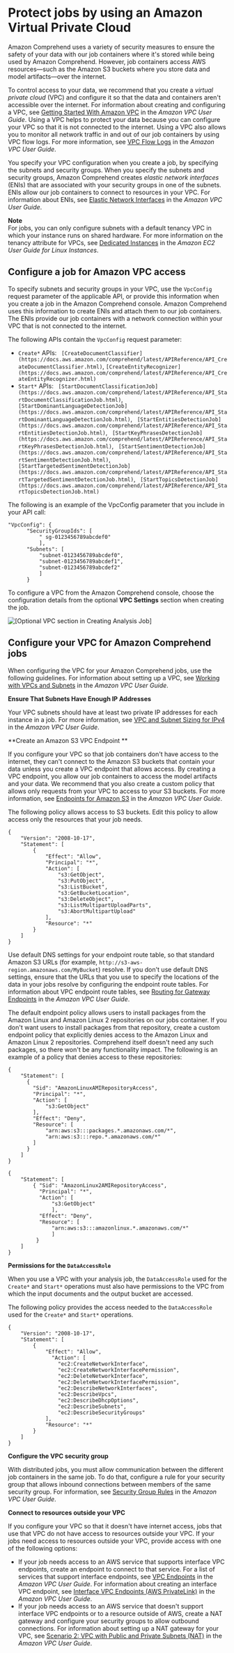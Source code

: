 # Protect jobs by using an Amazon Virtual Private Cloud<a name="usingVPC"></a>

Amazon Comprehend uses a variety of security measures to ensure the safety of your data with our job containers where it's stored while being used by Amazon Comprehend\. However, job containers access AWS resources—such as the Amazon S3 buckets where you store data and model artifacts—over the internet\. 

To control access to your data, we recommend that you create a *virtual private cloud* \(VPC\) and configure it so that the data and containers aren't accessible over the internet\. For information about creating and configuring a VPC, see [Getting Started With Amazon VPC](https://docs.aws.amazon.com/vpc/latest/userguide/getting-started-ipv4.html) in the *Amazon VPC User Guide*\. Using a VPC helps to protect your data because you can configure your VPC so that it is not connected to the internet\. Using a VPC also allows you to monitor all network traffic in and out of our job containers by using VPC flow logs\. For more information, see [VPC Flow Logs](https://docs.aws.amazon.com/vpc/latest/userguide/flow-logs.html) in the *Amazon VPC User Guide*\. 

You specify your VPC configuration when you create a job, by specifying the subnets and security groups\. When you specify the subnets and security groups, Amazon Comprehend creates *elastic network interfaces* \(ENIs\) that are associated with your security groups in one of the subnets\. ENIs allow our job containers to connect to resources in your VPC\. For information about ENIs, see [Elastic Network Interfaces](https://docs.aws.amazon.com/vpc/latest/userguide/VPC_ElasticNetworkInterfaces.html) in the *Amazon VPC User Guide*\. 

**Note**  
For jobs, you can only configure subnets with a default tenancy VPC in which your instance runs on shared hardware\. For more information on the tenancy attribute for VPCs, see [Dedicated Instances](https://docs.aws.amazon.com/AWSEC2/latest/UserGuide/dedicated-instance.html) in the *Amazon EC2 User Guide for Linux Instances*\. 

## Configure a job for Amazon VPC access<a name="VPCaccess"></a>

To specify subnets and security groups in your VPC, use the `VpcConfig` request parameter of the applicable API, or provide this information when you create a job in the Amazon Comprehend console\. Amazon Comprehend uses this information to create ENIs and attach them to our job containers\. The ENIs provide our job containers with a network connection within your VPC that is not connected to the internet\. 

The following APIs contain the `VpcConfig` request parameter: 
+ `Create*` APIs: ` [CreateDocumentClassifier](https://docs.aws.amazon.com/comprehend/latest/APIReference/API_CreateDocumentClassifier.html)`, ` [CreateEntityRecognizer](https://docs.aws.amazon.com/comprehend/latest/APIReference/API_CreateEntityRecognizer.html) `
+ `Start*` APIs: ` [StartDocumentClassificationJob](https://docs.aws.amazon.com/comprehend/latest/APIReference/API_StartDocumentClassificationJob.html)`, ` [StartDominantLanguageDetectionJob](https://docs.aws.amazon.com/comprehend/latest/APIReference/API_StartDominantLanguageDetectionJob.html)`, ` [StartEntitiesDetectionJob](https://docs.aws.amazon.com/comprehend/latest/APIReference/API_StartEntitiesDetectionJob.html)`, ` [StartKeyPhrasesDetectionJob](https://docs.aws.amazon.com/comprehend/latest/APIReference/API_StartKeyPhrasesDetectionJob.html)`, ` [StartSentimentDetectionJob](https://docs.aws.amazon.com/comprehend/latest/APIReference/API_StartSentimentDetectionJob.html)`, ` [StartTargetedSentimentDetectionJob](https://docs.aws.amazon.com/comprehend/latest/APIReference/API_StartTargetedSentimentDetectionJob.html)`, ` [StartTopicsDetectionJob](https://docs.aws.amazon.com/comprehend/latest/APIReference/API_StartTopicsDetectionJob.html)`

The following is an example of the VpcConfig parameter that you include in your API call: 

```
"VpcConfig": { 
      "SecurityGroupIds": [
          " sg-0123456789abcdef0"
          ],
      "Subnets": [
          "subnet-0123456789abcdef0",
          "subnet-0123456789abcdef1",
          "subnet-0123456789abcdef2"
          ]
      }
```

To configure a VPC from the Amazon Comprehend console, choose the configuration details from the optional **VPC Settings** section when creating the job\. 

![\[Optional VPC section in Creating Analysis Job\]](http://docs.aws.amazon.com/comprehend/latest/dg/images/vpc-image-10.png)

## Configure your VPC for Amazon Comprehend jobs<a name="configureVPC"></a>

When configuring the VPC for your Amazon Comprehend jobs, use the following guidelines\. For information about setting up a VPC, see [Working with VPCs and Subnets](https://docs.aws.amazon.com/vpc/latest/userguide/working-with-vpcs.html) in the *Amazon VPC User Guide*\. 

**Ensure That Subnets Have Enough IP Addresses**

Your VPC subnets should have at least two private IP addresses for each instance in a job\. For more information, see [VPC and Subnet Sizing for IPv4](https://docs.aws.amazon.com/vpc/latest/userguide/VPC_Subnets.html#vpc-sizing-ipv4) in the *Amazon VPC User Guide*\. 

**Create an Amazon S3 VPC Endpoint **

If you configure your VPC so that job containers don't have access to the internet, they can't connect to the Amazon S3 buckets that contain your data unless you create a VPC endpoint that allows access\. By creating a VPC endpoint, you allow our job containers to access the model artifacts and your data\. We recommend that you also create a custom policy that allows only requests from your VPC to access to your S3 buckets\. For more information, see [Endpoints for Amazon S3](https://docs.aws.amazon.com/vpc/latest/userguide/vpc-endpoints-s3.html) in the *Amazon VPC User Guide*\. 

The following policy allows access to S3 buckets\. Edit this policy to allow access only the resources that your job needs\. 

```
{
    "Version": "2008-10-17",
    "Statement": [
        {
            "Effect": "Allow",
            "Principal": "*",
            "Action": [
                "s3:GetObject",
                "s3:PutObject",
                "s3:ListBucket",
                "s3:GetBucketLocation",
                "s3:DeleteObject",
                "s3:ListMultipartUploadParts",
                "s3:AbortMultipartUpload"
            ],
            "Resource": "*"
        }
    ]
}
```

Use default DNS settings for your endpoint route table, so that standard Amazon S3 URLs \(for example, `http://s3-aws-region.amazonaws.com/MyBucket`\) resolve\. If you don't use default DNS settings, ensure that the URLs that you use to specify the locations of the data in your jobs resolve by configuring the endpoint route tables\. For information about VPC endpoint route tables, see [Routing for Gateway Endpoints](https://docs.aws.amazon.com/vpc/latest/userguide/vpce-gateway.html#vpc-endpoints-routing) in the *Amazon VPC User Guide*\. 

The default endpoint policy allows users to install packages from the Amazon Linux and Amazon Linux 2 repositories on our jobs container\. If you don't want users to install packages from that repository, create a custom endpoint policy that explicitly denies access to the Amazon Linux and Amazon Linux 2 repositories\. Comprehend itself doesn't need any such packages, so there won't be any functionality impact\. The following is an example of a policy that denies access to these repositories: 

```
{ 
    "Statement": [ 
      { 
        "Sid": "AmazonLinuxAMIRepositoryAccess",
        "Principal": "*",
        "Action": [ 
            "s3:GetObject" 
        ],
        "Effect": "Deny",
        "Resource": [
            "arn:aws:s3:::packages.*.amazonaws.com/*",
            "arn:aws:s3:::repo.*.amazonaws.com/*"
        ] 
      } 
    ] 
} 

{ 
    "Statement": [ 
        { "Sid": "AmazonLinux2AMIRepositoryAccess",
          "Principal": "*",
          "Action": [ 
              "s3:GetObject" 
              ],
          "Effect": "Deny",
          "Resource": [
              "arn:aws:s3:::amazonlinux.*.amazonaws.com/*" 
              ] 
         } 
    ] 
}
```

**Permissions for the `DataAccessRole`**

When you use a VPC with your analysis job, the `DataAccessRole` used for the `Create*` and `Start*` operations must also have permissions to the VPC from which the input documents and the output bucket are accessed\.

The following policy provides the access needed to the `DataAccessRole` used for the `Create*` and `Start*` operations\. 

```
{
    "Version": "2008-10-17",
    "Statement": [
        {
            "Effect": "Allow",
              "Action": [
                "ec2:CreateNetworkInterface",
                "ec2:CreateNetworkInterfacePermission",
                "ec2:DeleteNetworkInterface",
                "ec2:DeleteNetworkInterfacePermission",
                "ec2:DescribeNetworkInterfaces",
                "ec2:DescribeVpcs",
                "ec2:DescribeDhcpOptions",
                "ec2:DescribeSubnets",
                "ec2:DescribeSecurityGroups"
            ],
            "Resource": "*"
        }
    ]
}
```

**Configure the VPC security group**

With distributed jobs, you must allow communication between the different job containers in the same job\. To do that, configure a rule for your security group that allows inbound connections between members of the same security group\. For information, see [Security Group Rules](https://docs.aws.amazon.com/vpc/latest/userguide/VPC_SecurityGroups.html#SecurityGroupRules) in the *Amazon VPC User Guide*\. 

**Connect to resources outside your VPC**

If you configure your VPC so that it doesn't have internet access, jobs that use that VPC do not have access to resources outside your VPC\. If your jobs need access to resources outside your VPC, provide access with one of the following options: 
+ If your job needs access to an AWS service that supports interface VPC endpoints, create an endpoint to connect to that service\. For a list of services that support interface endpoints, see [VPC Endpoints](https://docs.aws.amazon.com/vpc/latest/userguide/vpc-endpoints.html) in the *Amazon VPC User Guide*\. For information about creating an interface VPC endpoint, see [Interface VPC Endpoints \(AWS PrivateLink\)](https://docs.aws.amazon.com/vpc/latest/userguide/vpce-interface.html) in the *Amazon VPC User Guide*\. 
+ If your job needs access to an AWS service that doesn't support interface VPC endpoints or to a resource outside of AWS, create a NAT gateway and configure your security groups to allow outbound connections\. For information about setting up a NAT gateway for your VPC, see [Scenario 2: VPC with Public and Private Subnets \(NAT\)](https://docs.aws.amazon.com/vpc/latest/userguide/VPC_Scenario2.html) in the *Amazon VPC User Guide*\. 